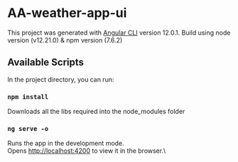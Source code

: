 # AA-weather-app-ui

This project was generated with [Angular CLI](https://github.com/angular/angular-cli) version 12.0.1.
Build using node version (v12.21.0) & npm version (7.6.2)

## Available Scripts

In the project directory, you can run:

### `npm install`
Downloads all the libs required into the node_modules folder

### `ng serve -o`
Runs the app in the development mode.\
Opens [http://localhost:4200](http://localhost:4200) to view it in the browser.\


